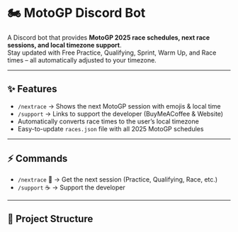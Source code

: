 # 🏍️ MotoGP Discord Bot

A Discord bot that provides **MotoGP 2025 race schedules, next race sessions, and local timezone support**.  
Stay updated with Free Practice, Qualifying, Sprint, Warm Up, and Race times – all automatically adjusted to your timezone.  

---

## ✨ Features
- `/nextrace` → Shows the next MotoGP session with emojis & local time
- `/support` → Links to support the developer (BuyMeACoffee & Website)
- Automatically converts race times to the user’s local timezone
- Easy-to-update `races.json` file with all 2025 MotoGP schedules

---

## ⚡ Commands
- `/nextrace` 🏁 → Get the next session (Practice, Qualifying, Race, etc.)
- `/support` ☕ → Support the developer  

---

## 📂 Project Structure

